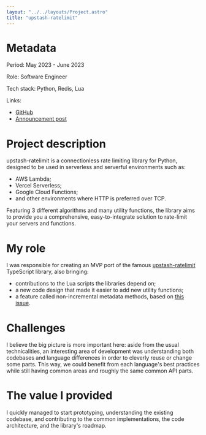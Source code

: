```yaml
---
layout: "../../layouts/Project.astro"
title: "upstash-ratelimit"
---
```


# Metadata

Period: May 2023 - June 2023

Role: Software Engineer

Tech stack: Python, Redis, Lua

Links:

- [GitHub](https://github.com/upstash/ratelimit-python)
- [Announcement post](https://upstash.com/blog/announcing-ratelimit-python)

# Project description

upstash-ratelimit is a connectionless rate limiting library for Python, designed to be used in serverless and serverful environments such as:

- AWS Lambda;
- Vercel Serverless;
- Google Cloud Functions;
- and other environments where HTTP is preferred over TCP.

Featuring 3 different algorithms and many utility functions, the library aims to provide you a comprehensive, easy-to-integrate solution to rate-limit your servers and functions.

# My role

I was responsible for creating an MVP port of the famous [upstash-ratelimit](https://github.com/upstash/ratelimit) TypeScript library, also bringing:

- contributions to the Lua scripts the libraries depend on;
- a new code design that made it easier to add new utility functions;
- a feature called non-incremental metadata methods, based on [this issue](https://github.com/upstash/ratelimit/issues/17).

# Challenges

I believe the big picture is more important here: aside from the usual technicalities, an interesting area of development was understanding both codebases and language differences in order to cleverly reuse or change some parts. This way, we could benefit from each language's best practices while still having common areas and roughly the same common API parts.

# The value I provided

I quickly managed to start prototyping, understanding the existing codebase, and contributing to the common implementations, the code architecture, and the library's roadmap.
